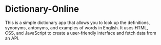 # Dictionary-Online
This is a simple dictionary app that allows you to look up the definitions, synonyms, antonyms, and examples of words in English. It uses HTML, CSS, and JavaScript to create a user-friendly interface and fetch data from an API.
